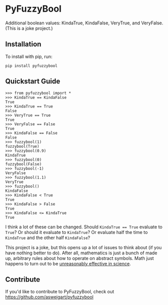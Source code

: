 PyFuzzyBool
======

Additional boolean values: KindaTrue, KindaFalse, VeryTrue, and VeryFalse. (This is a joke project.)

Installation
------------

To install with pip, run:

    pip install pyfuzzybool

Quickstart Guide
----------------

    >>> from pyfuzzybool import *
    >>> KindaTrue == KindaFalse
    True
    >>> KindaTrue == True
    False
    >>> VeryTrue == True
    True
    >>> VeryFalse == False
    True
    >>> KindaFalse == False
    False
    >>> fuzzybool(1)
    fuzzybool(True)
    >>> fuzzybool(0.9)
    KindaTrue
    >>> fuzzybool(0)
    fuzzybool(False)
    >>> fuzzybool(-1)
    VeryFalse
    >>> fuzzybool(1.1)
    VeryTrue
    >>> fuzzybool()
    KindaFalse
    >>> KindaFalse < True
    True
    >>> KindaFalse > False
    True
    >>> KindaFalse <= KindaTrue
    True

I think a lot of these can be changed. Should `KindaTrue == True` evaluate to `True`? Or should it evaluate to `KindaTrue`? Or evaluate half the time to `KindaTrue` and the other half `KindaFalse`?

This project is a joke, but this opens up a lot of issues to think about (if you have nothing better to do). After all, mathematics is just a bunch of made up, arbitrary rules about how to operate on abstract symbols. Math just happens to turn out to be [unreasonably effective in science](https://en.wikipedia.org/wiki/The_Unreasonable_Effectiveness_of_Mathematics_in_the_Natural_Sciences).

Contribute
----------

If you'd like to contribute to PyFuzzyBool, check out https://github.com/asweigart/pyfuzzybool
